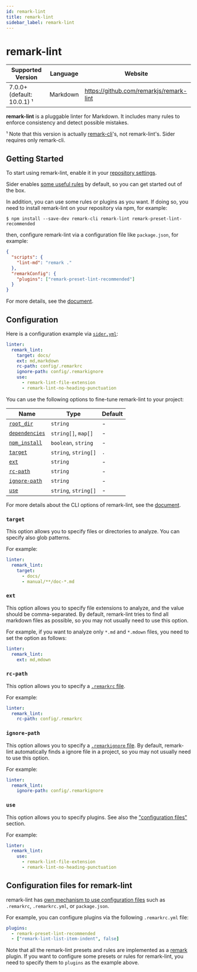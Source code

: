 ```yaml
---
id: remark-lint
title: remark-lint
sidebar_label: remark-lint
---
```


# remark-lint

| Supported Version          | Language | Website                                 |
| -------------------------- | -------- | --------------------------------------- |
| 7.0.0+ (default: 10.0.1) ¹ | Markdown | https://github.com/remarkjs/remark-lint |

**remark-lint** is a pluggable linter for Markdown. It includes many rules to enforce consistency and detect possible mistakes.

¹ Note that this version is actually [remark-cli](https://www.npmjs.com/package/remark-cli)'s, not remark-lint's. Sider requires only remark-cli.

## Getting Started

To start using remark-lint, enable it in your [repository settings](../../getting-started/repository-settings.md).

Sider enables [some useful rules](https://www.npmjs.com/package/remark-preset-lint-sider) by default, so you can get started out of the box.

In addition, you can use some rules or plugins as you want. If doing so, you need to install remark-lint on your repository via npm, for example:

```console
$ npm install --save-dev remark-cli remark-lint remark-preset-lint-recommended
```

then, configure remark-lint via a configuration file like `package.json`, for example:

```json
{
  "scripts": {
    "lint-md": "remark ."
  },
  "remarkConfig": {
    "plugins": ["remark-preset-lint-recommended"]
  }
}
```

For more details, see the [document](https://github.com/remarkjs/remark-lint#readme).

## Configuration

Here is a configuration example via [`sider.yml`](../../getting-started/custom-configuration.md):

```yaml
linter:
  remark_lint:
    target: docs/
    ext: md,markdown
    rc-path: config/.remarkrc
    ignore-path: config/.remarkignore
    use:
      - remark-lint-file-extension
      - remark-lint-no-heading-punctuation
```

You can use the following options to fine-tune remark-lint to your project:

| Name                                                                                          | Type                 | Default |
| --------------------------------------------------------------------------------------------- | -------------------- | ------- |
| [`root_dir`](../../getting-started/custom-configuration.md#linteranalyzer_idroot_dir)         | `string`             | -       |
| [`dependencies`](../../getting-started/custom-configuration.md#linteranalyzer_iddependencies) | `string[]`, `map[]`  | -       |
| [`npm_install`](../../getting-started/custom-configuration.md#linteranalyzer_idnpm_install)   | `boolean`, `string`  | -       |
| [`target`](#target)                                                                           | `string`, `string[]` | `.`     |
| [`ext`](#ext)                                                                                 | `string`             | -       |
| [`rc-path`](#rc-path)                                                                         | `string`             | -       |
| [`ignore-path`](#ignore-path)                                                                 | `string`             | -       |
| [`use`](#use)                                                                                 | `string`, `string[]` | -       |

For more details about the CLI options of remark-lint, see the [document](https://www.npmjs.com/package/remark-cli#cli).

### `target`

This option allows you to specify files or directories to analyze. You can specify also glob patterns.

For example:

```yaml
linter:
  remark_lint:
    target:
      - docs/
      - manual/**/doc-*.md
```

### `ext`

This option allows you to specify file extensions to analyze, and the value should be comma-separated.
By default, remark-lint tries to find all markdown files as possible, so you may not usually need to use this option.

For example, if you want to analyze only `*.md` and `*.mdown` files, you need to set the option as follows:

```yaml
linter:
  remark_lint:
    ext: md,mdown
```

### `rc-path`

This option allows you to specify a [`.remarkrc` file](#configuration-files-for-remark-lint).

For example:

```yaml
linter:
  remark_lint:
    rc-path: config/.remarkrc
```

### `ignore-path`

This option allows you to specify a [`.remarkignore` file](https://www.npmjs.com/package/unified-engine#ignoring).
By default, remark-lint automatically finds a ignore file in a project, so you may not usually need to use this option.

For example:

```yaml
linter:
  remark_lint:
    ignore-path: config/.remarkignore
```

### `use`

This option allows you to specify plugins. See also the ["configuration files"](#configuration-files-for-remark-lint) section.

For example:

```yaml
linter:
  remark_lint:
    use:
      - remark-lint-file-extension
      - remark-lint-no-heading-punctuation
```

## Configuration files for remark-lint

remark-lint has [own mechanism to use configuration files](https://www.npmjs.com/package/unified-engine#configuration) such as `.remarkrc`, `.remarkrc.yml`, or `package.json`.

For example, you can configure plugins via the following `.remarkrc.yml` file:

```yaml
plugins:
  - remark-preset-lint-recommended
  - ["remark-lint-list-item-indent", false]
```

Note that all the remark-lint presets and rules are implemented as a [remark](https://remark.js.org) plugin.
If you want to configure some presets or rules for remark-lint, you need to specify them to `plugins` as the example above.
